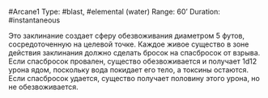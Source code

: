#Arcane1 
Type: #blast, #elemental (water)
Range: 60’
Duration: #instantaneous

Это заклинание создает сферу обезвоживания диаметром 5 футов, сосредоточенную на целевой точке. Каждое живое существо в зоне действия заклинания должно сделать бросок на спасбросок от взрыва. Если спасбросок провален, существо обезвоживается и получает 1d12 урона ядом, поскольку вода покидает его тело, а токсины остаются. Если спасбросок удается, существо получает половину этого урона, но не обезвоживается.